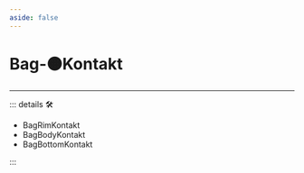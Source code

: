 ```yaml
---
aside: false
---
```

# Bag-🟠<motor>Kontakt</motor>

---

<!-- =================================================== -->
<!-- =================================================== -->
<!-- =================================================== -->
<!-- =================================================== -->
<!-- =================================================== -->
::: details 🛠

- BagRimKontakt
- BagBodyKontakt
- BagBottomKontakt

:::

